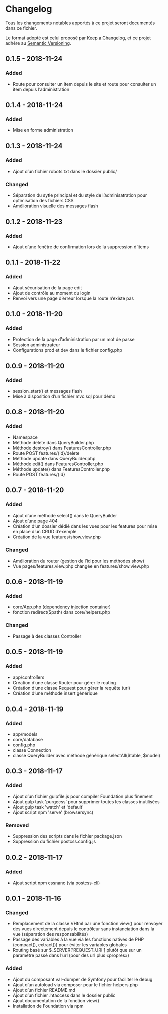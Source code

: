 # Changelog
Tous les changements notables apportés à ce projet seront documentés dans ce fichier.

Le format adopté est celui proposé par [Keep a Changelog](https://keepachangelog.com/en/1.0.0/),
et ce projet adhère au [Semantic Versioning](https://semver.org/spec/v2.0.0.html).

## 0.1.5 - 2018-11-24
### Added
- Route pour consulter un item depuis le site et route pour consulter un item depuis l’administration

## 0.1.4 - 2018-11-24
### Added
- Mise en forme administration

## 0.1.3 - 2018-11-24
### Added
- Ajout d’un fichier robots.txt dans le dossier public/

### Changed
- Séparation du sytle principal et du style de l’adminisatration pour optimisation des fichiers CSS
- Amélioration visuelle des messages flash

## 0.1.2 - 2018-11-23
### Added
- Ajout d’une fenêtre de confirmation lors de la suppression d’items

## 0.1.1 - 2018-11-22
### Added
- Ajout sécurisation de la page edit
- Ajout de contrôle au moment du login
- Renvoi vers une page d’erreur lorsque la route n’existe pas

## 0.1.0 - 2018-11-20
### Added
- Protection de la page d’administration par un mot de passe
- Session administrateur
- Configurations prod et dev dans le fichier config.php

## 0.0.9 - 2018-11-20
### Added
- session_start() et messages flash
- Mise à disposition d’un fichier mvc.sql pour démo

## 0.0.8 - 2018-11-20
### Added
- Namespace
- Méthode delete dans QueryBuilder.php
- Méthode destroy() dans FeaturesController.php
- Route POST features/{id}/delete
- Méthode update dans QueryBuilder.php
- Méthode edit() dans FeaturesController.php
- Méthode update() dans FeaturesController.php
- Route POST features/{id}

## 0.0.7 - 2018-11-20
### Added
- Ajout d’une méthode select() dans le QueryBuilder
- Ajout d’une page 404
- Création d’un dossier dédié dans les vues pour les features pour mise en place d’un CRUD d’exemple
- Création de la vue features/show.view.php

### Changed
- Amélioration du router (gestion de l’id pour les méthodes show)
- Vue pages/features.view.php changée en features/show.view.php

## 0.0.6 - 2018-11-19
### Added
- core/App.php (dependency injection container)
- fonction redirect($path) dans core/helpers.php

### Changed
- Passage à des classes Controller

## 0.0.5 - 2018-11-19
### Added
- app/controllers
- Création d’une classe Router pour gérer le routing
- Création d’une classe Request pour gérer la requête (uri)
- Création d’une méthode insert générique

## 0.0.4 - 2018-11-19
### Added
- app/models
- core/database
- config.php
- classe Connection
- classe QueryBuilder avec méthode générique selectAll($table, $model)

## 0.0.3 - 2018-11-17
### Added
- Ajout d’un fichier gulpfile.js pour compiler Foundation plus finement
- Ajout gulp task 'purgecss' pour supprimer toutes les classes inutilisées
- Ajout gulp task 'watch' et 'default'
- Ajout script npm 'serve' (browsersync)

### Removed
- Suppression des scripts dans le fichier package.json
- Suppression du fichier postcss.config.js

## 0.0.2 - 2018-11-17
### Added
- Ajout script npm cssnano (via postcss-cli)

## 0.0.1 - 2018-11-16
### Changed
- Remplacement de la classe VHtml par une fonction view() pour renvoyer des vues directement depuis le contrôleur sans instanciation dans la vue (séparation des responsabilités)
- Passage des variables à la vue via les fonctions natives de PHP (compact(), extract()) pour éviter les variables globales
- Routing basé sur $_SERVER['REQUEST_URI'] plutôt que sur un paramètre passé dans l’url (pour des url plus «propres»)

### Added
- Ajout du composant var-dumper de Symfony pour faciliter le debug
- Ajout d’un autoload via composer pour le fichier helpers.php
- Ajout d’un fichier README.md
- Ajout d’un fichier .htaccess dans le dossier public
- Ajout documentation de la fonction view()
- Installation de Foundation via npm
